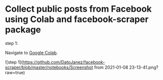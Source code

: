 # Collect public posts from Facebook using Colab and facebook-scraper package

step 1:

Navigate to [Google Colab](https://pages.github.com/).

![step 1](https://github.com/DatoJanez/facebook-scraper/blob/master/notebooks/Screenshot from 2021-01-08 23-13-41.png?raw=true)
